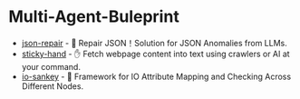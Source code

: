 # Multi-Agent-Buleprint

- [json-repair](https://github.com/RealAlexandreAI/json-repair) - 🔧 Repair JSON！Solution for JSON Anomalies from LLMs.
- [sticky-hand](https://github.com/RealAlexandreAI/sticky-hand) - ✋ Fetch webpage content into text using crawlers or AI at your command.
- [io-sankey](https://github.com/RealAlexandreAI/io-sankey) - 🧶 Framework for IO Attribute Mapping and Checking Across Different Nodes.

